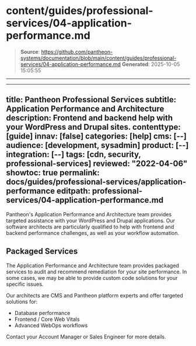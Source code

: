 # content/guides/professional-services/04-application-performance.md

> **Source**: https://github.com/pantheon-systems/documentation/blob/main/content/guides/professional-services/04-application-performance.md
> **Generated**: 2025-10-05 15:05:55

---

---
title: Pantheon Professional Services
subtitle: Application Performance and Architecture
description: Frontend and backend help with your WordPress and Drupal sites.
contenttype: [guide]
innav: [false]
categories: [help]
cms: [--]
audience: [development, sysadmin]
product: [--]
integration: [--]
tags: [cdn, security, professional-services]
reviewed: "2022-04-06"
showtoc: true
permalink: docs/guides/professional-services/application-performance
editpath: professional-services/04-application-performance.md
---

Pantheon's Application Performance and Architecture team provides targeted assistance with your WordPress and Drupal applications. Our software architects are particularly qualified to help with frontend and backend performance challenges, as well as your workflow automation. 

## Packaged Services

The Application Performance and Architecture team provides packaged services to audit and recommend remediation for your site performance. In some cases, we may be able to provide custom code solutions for your specific issues.

Our architects are CMS and Pantheon platform experts and offer targeted solutions for:
 
- Database performance
- Frontend / Core Web Vitals
- Advanced WebOps workflows

Contact your Account Manager or Sales Engineer for more details.

